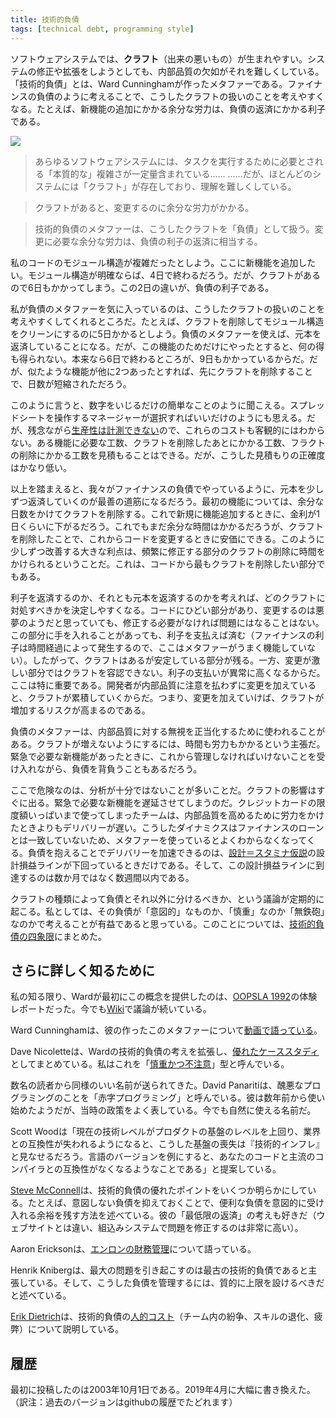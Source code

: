 ```yaml
---
title: 技術的負債
tags: [technical debt, programming style]
---
```


<!-- Software systems are prone to the build up of cruft - deficiencies in internal quality that make it harder than it would ideally be to modify and extend the system further.  Technical Debt is a metaphor, coined by Ward Cunningham, that frames how to think about dealing with this cruft, thinking of it like a financial debt. The extra effort that it takes to add new features is the interest paid on the debt. -->

ソフトウェアシステムでは、**クラフト**（出来の悪いもの）が生まれやすい。システムの修正や拡張をしようとしても、内部品質の欠如がそれを難しくしている。「技術的負債」とは、Ward Cunninghamが作ったメタファーである。ファイナンスの負債のように考えることで、こうしたクラフトの扱いのことを考えやすくなる。たとえば、新機能の追加にかかる余分な労力は、負債の返済にかかる利子である。

![](https://martinfowler.com/bliki/images/tech-debt/sketch.png)

> あらゆるソフトウェアシステムには、タスクを実行するために必要とされる「本質的な」複雑さが一定量含まれている……
> ……だが、ほとんどのシステムには「クラフト」が存在しており、理解を難しくしている。

> クラフトがあると、変更するのに余分な労力がかかる。

> 技術的負債のメタファーは、こうしたクラフトを「負債」として扱う。変更に必要な余分な労力は、負債の利子の返済に相当する。

<!-- Imagine I have a confusing module structure in my code base.  I need to add a new feature.  If the module structure was clear, then it would take me four days to add the feature but with this cruft, it takes me six days. The two day difference is the interest on the debt. -->

私のコードのモジュール構造が複雑だったとしよう。ここに新機能を追加したい。モジュール構造が明確ならば、4日で終わるだろう。だが、クラフトがあるので6日もかかってしまう。この2日の違いが、負債の利子である。

<!-- What most appeals to me about the debt metaphor is how it frames how I think about how to deal with this cruft.  I could take five days to clean up the modular structure, removing that cruft, metaphorically paying off the principal.  If I only do it for this one feature, that's no gain, as I'd take nine days instead of six.  But if I have two more similar features coming up, then I'll end up faster by removing the cruft first. -->

私が負債のメタファーを気に入っているのは、こうしたクラフトの扱いのことを考えやすくしてくれるところだ。たとえば、クラフトを削除してモジュール構造をクリーンにするのに5日かかるとしよう。負債のメタファーを使えば、元本を返済していることになる。だが、この機能のためだけにやったとすると、何の得も得られない。本来なら6日で終わるところが、9日もかかっているからだ。だが、似たような機能が他に2つあったとすれば、先にクラフトを削除することで、日数が短縮されただろう。

<!-- Stated like that, this sounds like a simple matter of working the numbers, and any manager with a spreadsheet should figure out the choices.  Sadly since we CannotMeasureProductivity, none of these costs are objectively measurable.  We can estimate how long it takes to do a feature, estimate what it might be like if the cruft was removed, and estimate the cost of removing the cruft.  But our accuracy of such estimates is pretty low. -->

このように言うと、数字をいじるだけの簡単なことのように聞こえる。スプレッドシートを操作するマネージャーが選択すればいいだけのようにも思える。だが、残念ながら[生産性は計測できない](/CannotMeasureProductivity)ので、これらのコストも客観的にはわからない。ある機能に必要な工数、クラフトを削除したあとにかかる工数、フラクトの削除にかかる工数を見積もることはできる。だが、こうした見積もりの正確度はかなり低い。

<!-- Given this, usually the best route is to do what we usually do with financial debts, pay the principal off gradually.  On the first feature I'll spend an extra couple of days to remove some of the cruft.  That may be enough to reduce the interest rate on future enhancements to a single day.  That's still going to take extra time, but by removing the cruft I'm making it cheaper for future changes to this code.  The great benefit of gradual improvement like this is that it naturally means we spend more time on removing cruft in those areas that we modify frequently, which are exactly those areas of the code base where we most need the cruft to be removed. -->

以上を踏まえると、我々がファイナンスの負債でやっているように、元本を少しずつ返済していくのが最善の道筋になるだろう。最初の機能については、余分な日数をかけてクラフトを削除する。これで新規に機能追加するときに、金利が1日くらいに下がるだろう。これでもまだ余分な時間はかかるだろうが、クラフトを削除したことで、これからコードを変更するときに安価にできる。このように少しずつ改善する大きな利点は、頻繁に修正する部分のクラフトの削除に時間をかけられるということだ。これは、コードから最もクラフトを削除したい部分でもある。

<!-- Thinking of this as paying interest versus paying of principal can help decide which cruft to tackle.  If I have a terrible area of the code base, one that's a nightmare to change, it's not a problem if I don't have to modify it.  I only trigger an interest payment when I have to work with that part of the software (this is a place where the metaphor breaks down, since financial interest payments are triggered by the passage of time).  So crufty but stable areas of code can be left alone.  In contrast, areas of high activity need a zero-tolerance attitude to cruft, because the interest payments are cripplingly high.  This is especially important since cruft accumulates where developers make changes without paying attention to internal quality - the more changes, the greater risk of cruft building up. -->

利子を返済するのか、それとも元本を返済するのかを考えれば、どのクラフトに対処すべきかを決定しやすくなる。コードにひどい部分があり、変更するのは悪夢のようだと思っていても、修正する必要がなければ問題にはなることはない。この部分に手を入れることがあっても、利子を支払えば済む（ファイナンスの利子は時間経過によって発生するので、ここはメタファーがうまく機能していない）。したがって、クラフトはあるが安定している部分が残る。一方、変更が激しい部分ではクラフトを容認できない。利子の支払いが異常に高くなるからだ。ここは特に重要である。開発者が内部品質に注意を払わずに変更を加えていると、クラフトが累積していくからだ。つまり、変更を加えていけば、クラフトが増加するリスクが高まるのである。

<!-- The metaphor of debt is sometimes used to justify neglecting internal quality.  The argument is that it takes time and effort to stop cruft from building up.  If there new features that are needed urgently, then perhaps it's best to take on the debt, accepting that this debt will have to be managed in the future. -->

負債のメタファーは、内部品質に対する無視を正当化するために使われることがある。クラフトが増えないようにするには、時間も労力もかかるという主張だ。緊急で必要な新機能があったときに、これから管理しなければいけないことを受け入れながら、負債を背負うこともあるだろう。

<!-- The danger here is that most of the time this analysis isn't done well.  Cruft has a quick impact, slowing down the very new features that are needed quickly.  Teams who do this end up maxing out all their credit cards, but still delivering later than they would have done had they put the effort into higher internal quality.  Here the metaphor often leads people astray, as the dynamics don't really match those for financial loans.  Taking on debt to speed delivery only works if you stay below the design payoff line of the DesignStaminaHypothesis, and teams hit that line in weeks rather than months. -->

ここで危険なのは、分析が十分ではないことが多いことだ。クラフトの影響はすぐに出る。緊急で必要な新機能を遅延させてしまうのだ。クレジットカードの限度額いっぱいまで使ってしまったチームは、内部品質を高めるために労力をかけたときよりもデリバリーが遅い。こうしたダイナミクスはファイナンスのローンとは一致していないため、メタファーを使っているとよくわからなくなってくる。負債を抱えることでデリバリーを加速できるのは、[設計＝スタミナ仮説](/DesignStaminaHypothesis/)の設計損益ラインが下回っているときだけである。そして、この設計損益ラインに到達するのは数か月ではなく数週間以内である。

<!-- There are regular debates whether different kinds of cruft should be considered as debt or not.  I found it useful to think about whether the debt is acquired deliberately and whether it is prudent or reckless - leading me to the TechnicalDebtQuadrant. -->

クラフトの種類によって負債とそれ以外に分けるべきか、という議論が定期的に起こる。私としては、その負債が「意図的」なものか、「慎重」なのか「無鉄砲」なのかで考えることが有益であると思っている。このことについては、[技術的負債の四象限](/TechnicalDebtQuadrant)にまとめた。

<!-- ## Further Reading -->
## さらに詳しく知るために

<!-- As far as I can tell, Ward first introduced this concept in an experience report for OOPSLA 1992. It has also been discussed on the wiki. -->

私の知る限り、Wardが最初にこの概念を提供したのは、[OOPSLA 1992](http://c2.com/doc/oopsla92.html)の体験レポートだった。今でも[Wiki](http://wiki.c2.com/?ComplexityAsDebt)で議論が続いている。

<!-- Ward Cunningham has a video talk where he discusses this metaphor he created. -->

Ward Cunninghamは、彼の作ったこのメタファーについて[動画で語っている](https://www.youtube.com/watch?v=pqeJFYwnkjE)。

<!-- Dave Nicolette expands on Ward's view of technical debt with a fine case study of what I refer to as Prudent Intentional debt -->

Dave Nicoletteは、Wardの技術的負債の考えを拡張し、[優れたケーススタディ](https://neopragma.com/2019/03/technical-debt-the-man-the-metaphor-the-message/)としてまとめている。私はこれを「[慎重かつ不注意](TechnicalDebtQuadrant)」型と呼んでいる。

<!-- A couple of readers sent in some similarly good names.  David Panariti refers to ugly programming as deficit programming.  Apparently he originally started using a few years ago when it fitted in with government policy; I suppose it's natural again now. -->

数名の読者から同様のいい名前が送られてきた。David Panaritiは、醜悪なプログラミングのことを「赤字プログラミング」と呼んでいる。彼は数年前から使い始めたようだが、当時の政策をよく表している。今でも自然に使える名前だ。

<!-- Scott Wood suggested "Technical Inflation could be viewed as the ground lost when the current level of technology surpasses that of the foundation of your product to the extent that it begins losing compatibility with the industry.  Examples of this would be falling behind in versions of a language to the point where your code is no longer compatible with main stream compilers." -->

Scott Woodは「現在の技術レベルがプロダクトの基盤のレベルを上回り、業界との互換性が失われるようになると、こうした基盤の喪失は『技術的インフレ』と見なせるだろう。言語のバージョンを例にすると、あなたのコードと主流のコンパイラとの互換性がなくなるようなことである」と提案している。

<!-- Steve McConnell brings out several good points in the metaphor, particularly how keeping your unintended debt down gives you more room to intentionally take on debt when it's useful to do so.  I also like his notion of minimum payments (which are very high to fix issues with embedded systems as opposed to web sites). -->

[Steve McConnell](http://www.construx.com/10x_Software_Development/Technical_Debt/)は、技術的負債の優れたポイントをいくつか明らかにしている。たとえば、意図しない負債を抑えておくことで、便利な負債を意図的に受け入れる余裕を残す方法を述べている。彼の「最低限の返済」の考えも好きだ（ウェブサイトとは違い、組込みシステムで問題を修正するのは非常に高い）。

<!-- Aaron Erickson talks about Enron financing. -->
Aaron Ericksonは、[エンロンの財務管理](https://www.informit.com/articles/article.aspx?p=1401640)について語っている。

<!-- Henrik Kniberg argues that it's older technical debt that causes the greatest problem and that it's wise to a qualitative debt ceiling to help manage it. -->

Henrik Knibergは、最大の問題を引き起こすのは最古の技術的負債であると主張している。そして、こうした負債を管理するには、質的に上限を設けるべきだと述べている。

<!-- Erik Dietrich discusses the human cost of technical debt: team infighting, atrophied skills, and attrition. -->

[Erik Dietrich](https://blog.crisp.se/2013/10/11/henrikkniberg/good-and-bad-technical-debt)は、技術的負債の[人的コスト](https://daedtech.com/human-cost-tech-debt/)（チーム内の紛争、スキルの退化、疲弊）について説明している。

<!-- ## Revisions -->
## 履歴

<!-- I originally published this post on October 1 2003.  I gave it a thorough rewrite in April 2019. -->

最初に投稿したのは2003年10月1日である。2019年4月に大幅に書き換えた。（訳注：過去のバージョンはgithubの履歴でたどれます）
